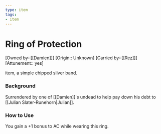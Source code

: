 ```yaml
---
type: item
tags:
- item
---
```


#  Ring of Protection

[Owned by::[[Damien]]]
[Origin:: Unknown]
[Carried by::[[Rez]]]
[Attunement:: yes]

item, a simple chipped silver band.

### Background
Surrendered by one of [[Damien]]'s undead to help pay down his debt to [[Julian Slater-Runehorn|Julian]]. 

### How to Use
You gain a +1 bonus to AC while wearing this ring.